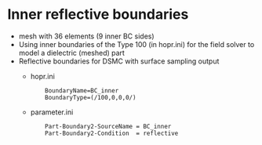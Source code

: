 # Inner reflective boundaries
* mesh with 36 elements (9 inner BC sides)
* Using inner boundaries of the Type 100 (in hopr.ini) for the field solver to model a dielectric (meshed) part
* Reflective boundaries for DSMC with surface sampling output
  * hopr.ini

            BoundaryName=BC_inner
            BoundaryType=(/100,0,0,0/)

  * parameter.ini

            Part-Boundary2-SourceName = BC_inner
            Part-Boundary2-Condition  = reflective
